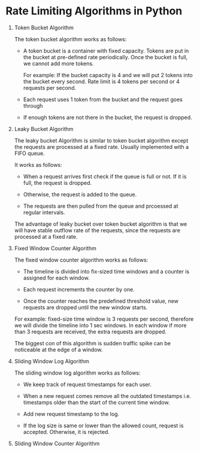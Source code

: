 # Rate Limiting Algorithms in Python

1. Token Bucket Algorithm

    The token bucket algorithm works as follows:
    
    - A token bucket is a container with fixed capacity. Tokens are put in the bucket at pre-defined rate periodically. Once the bucket is full, we cannot add more tokens.

        For example: If the bucket capacity is 4 and we will put 2 tokens into the bucket every second. Rate limit is 4 tokens per second or 4 requests per second.
    
    - Each request uses 1 token from the bucket and the request goes through

    - If enough tokens are not there in the bucket, the request is dropped.

2. Leaky Bucket Algorithm

    The leaky bucket Algorithm is similar to token bucket algorithm except the requests are processed at a fixed rate. Usually implemented with a FIFO queue.

    It works as follows:

    - When a request arrives first check if the queue is full or not. If it is full, the request is dropped.

    - Otherwise, the request is added to the queue.

    - The requests are then pulled from the queue and prcoessed at regular intervals.

    The advantage of leaky bucket over token bucket algorithm is that we will have stable outflow rate of the requests, since the requests are processed at a fixed rate.

3. Fixed Window Counter Algorithm

    The fixed window counter algorithm works as follows:

    - The timeline is divided into fix-sized time windows and a counter is assigned for each window.

    - Each request increments the counter by one.

    - Once the counter reaches the predefined threshold value, new requests are dropped until the new window starts.

    For example: fixed-size time window is 3 requests per second, therefore we will divide the timeline into 1 sec windows. In each window if more than 3 requests are received, the extra requests are dropped. 

    The biggest con of this algorithm is sudden traffic spike can be noticeable at the edge of a window.

4. Sliding Window Log Algorithm

    The sliding window log algorithm works as follows:

    - We keep track of request timestamps for each user.

    - When a new request comes remove all the outdated timestamps i.e. timestamps older than the start of the current time window.

    - Add new request timestamp to the log.

    - If the log size is same or lower than the allowed count, request is accepted. Otherwise, it is rejected.

5. Sliding Window Counter Algorithm